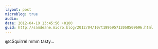 ```yaml
---
layout: post
microblog: true
audio: 
date: 2012-04-10 13:45:56 +0100
guid: http://samdeane.micro.blog/2012/04/10/t189695712068509696.html
---
```

@cSquirrel mmm tasty...
